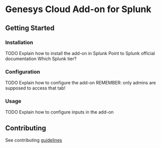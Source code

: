 # Genesys Cloud Add-on for Splunk

## Getting Started
### Installation
TODO
Explain how to install the add-on in Splunk
Point to Splunk official documentation
Which Splunk tier?

### Configuration
TODO
Explain how to configure the add-on
REMEMBER: only admins are supposed to access that tab!

### Usage
TODO
Explain how to configure inputs in the add-on


## Contributing
See contributing [guidelines](CONTRIBUTING.md)